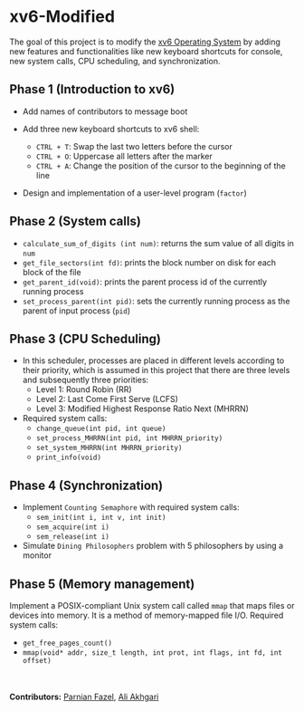 # xv6-Modified
The goal of this project is to modify the [xv6 Operating System](https://github.com/mit-pdos/xv6-public) by adding new features and functionalities like new keyboard shortcuts for console, new system calls, CPU scheduling, and synchronization.

## Phase 1 (Introduction to xv6)
* Add names of contributors to message boot
* Add three new keyboard shortcuts to xv6 shell:
  * `CTRL + T`: Swap the last two letters before the cursor
  * `CTRL + O`: Uppercase all letters after the marker
  * `CTRL + A`: Change the position of the cursor to the beginning of the line
  
* Design and implementation of a user-level program (`factor`)


## Phase 2 (System calls)
* `calculate_sum_of_digits (int num)`: returns the sum value of all digits in `num`
* `get_file_sectors(int fd)`: prints the block number on disk for each block of the file
* `get_parent_id(void)`: prints the parent process id of the currently running process
* `set_process_parent(int pid)`: sets the currently running process as the parent of input process (`pid`)

## Phase 3 (CPU Scheduling)
* In this scheduler, processes are placed in different levels according to their priority, which is assumed in this project that there are three levels and subsequently three priorities:
  * Level 1: Round Robin (RR)
  * Level 2: Last Come First Serve (LCFS)
  * Level 3: Modified Highest Response Ratio Next (MHRRN)
* Required system calls:
  * `change_queue(int pid, int queue)`
  * `set_process_MHRRN(int pid, int MHRRN_priority)`
  * `set_system_MHRRN(int MHRRN_priority)`
  *  `print_info(void)`
  
## Phase 4 (Synchronization)
* Implement `Counting Semaphore` with required system calls:
  * `sem_init(int i, int v, int init)`
  * `sem_acquire(int i)`
  * `sem_release(int i)`
* Simulate `Dining Philosophers` problem with 5 philosophers by using a monitor

## Phase 5 (Memory management)
Implement a POSIX-compliant Unix system call called `mmap` that maps files or devices into memory. It is a method of memory-mapped file I/O.
Required system calls:
* `get_free_pages_count()`
* `mmap(void* addr, size_t length, int prot, int flags, int fd, int offset)`

<br /><br />
**Contributors:** [Parnian Fazel](https://github.com/parnianf/), [Ali Akhgari](https://github.com/AliAkhgari)

  

